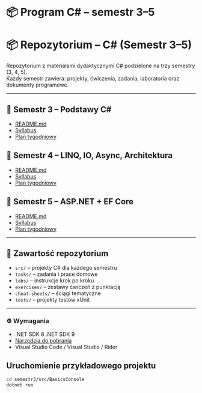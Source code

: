 # 📦 Program C# – semestr 3–5 
# 📦 Repozytorium – C# (Semestr 3–5)

Repozytorium z materiałami dydaktycznymi C# podzielone na trzy semestry (3, 4, 5).  
Każdy semestr zawiera: projekty, ćwiczenia, zadania, laboratoria oraz dokumenty programowe.

---

## 📘 Semestr 3 – Podstawy C#
- [README.md](semestr3/README.md)
- [Syllabus](semestr3/Semestr3_Syllabus.md)
- [Plan tygodniowy](semestr3/Semestr3_PlanTygodniowy.md)

## 📘 Semestr 4 – LINQ, IO, Async, Architektura
- [README.md](semestr4/README.md)
- [Syllabus](semestr4/Semestr4_Syllabus.md)
- [Plan tygodniowy](semestr4/Semestr4_PlanTygodniowy.md)

## 📘 Semestr 5 – ASP.NET + EF Core
- [README.md](semestr5/README.md)
- [Syllabus](semestr5/Semestr5_Syllabus.md)
- [Plan tygodniowy](semestr5/Semestr5_PlanTygodniowy.md)

---

## 📑 Zawartość repozytorium
- `src/` – projekty C# dla każdego semestru  
- `tasks/` – zadania i prace domowe  
- `labs/` – instrukcje krok po kroku  
- `exercises/` – zestawy ćwiczeń z punktacją  
- `cheat-sheets/` – ściągi tematyczne  
- `tests/` – projekty testów xUnit  

---

### ⚙️ Wymagania
- .NET SDK 8 .NET SDK 9
- [Narzędzia do pobrania](https://drive.google.com/drive/folders/1p_Eo9aKg1kuXuYTIpseYUgEiwTDkyj6S?usp=sharing)  
- Visual Studio Code / Visual Studio / Rider

## Uruchomienie przykładowego projektu
```bash
cd semestr3/src/BasicsConsole
dotnet run
```
